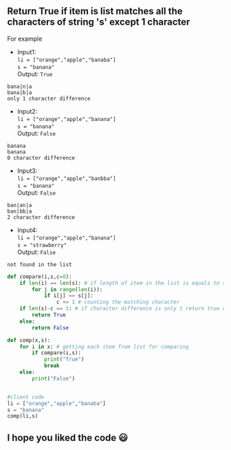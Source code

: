 ##  Return True if item is list matches all the characters of string 's' except 1 character
For example
* Input1:\
`li = ["orange","apple","banaba"]`\
`s = "banana"`\
Output: `True`
```
bana|n|a
bana|b|a
only 1 character difference
```
* Input2:\
`li = ["orange","apple","banana"]`\
`s = "banana"`\
Output: `False`
```
banana
banana
0 character difference
```

* Input3:\
`li = ["orange","apple","banbba"]`\
`s = "banana"`\
Output: `False`
```
ban|an|a
ban|bb|a
2 character difference
```

* Input4:\
`li = ["orange","apple","banana"]`\
`s = "strawberry"`\
Output: `False`
```
not found in the list
```

```python
def compare(i,s,c=0):
    if len(i) == len(s): # if length of item in the list is equals to string 's' then proceed otherwise check for next item
        for j in range(len(i)):
            if i[j] == s[j]:
                c += 1 # counting the matching character
    if len(s)-c == 1: # if character difference is only 1 return true otherwise false
        return True
    else:
        return False

def comp(x,s):
    for i in x: # getting each item from list for comparing
        if compare(i,s):
            print("True")
            break
    else:
        print("False")


#client code
li = ["orange","apple","banaba"]
s = "banana"
comp(li,s)
```
## I hope you liked the code :smiley:

